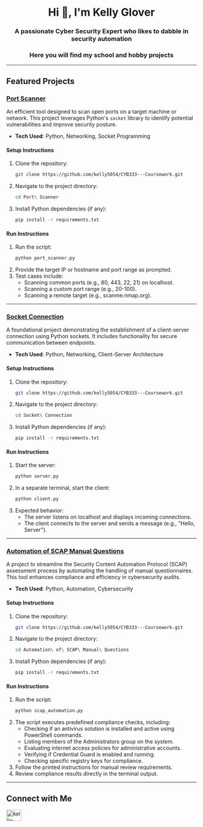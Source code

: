 <h1 align="center">Hi 👋, I'm Kelly Glover</h1>
<h3 align="center">A passionate Cyber Security Expert who likes to dabble in security automation</h3>
<h3 align="center">Here you will find my school and hobby projects</h3>

---

## Featured Projects

### [Port Scanner](https://github.com/kelly5054/CYB333---Coursework/blob/main/Port%20Scanner)
An efficient tool designed to scan open ports on a target machine or network. This project leverages Python's `socket` library to identify potential vulnerabilities and improve security posture.

- **Tech Used**: Python, Networking, Socket Programming

#### Setup Instructions
1. Clone the repository: 
   ```bash
   git clone https://github.com/kelly5054/CYB333---Coursework.git
   ```
2. Navigate to the project directory: 
   ```bash
   cd Port\ Scanner
   ```
3. Install Python dependencies (if any): 
   ```bash
   pip install -r requirements.txt
   ```

#### Run Instructions
1. Run the script: 
   ```bash
   python port_scanner.py
   ```
2. Provide the target IP or hostname and port range as prompted.
3. Test cases include:
   - Scanning common ports (e.g., 80, 443, 22, 21) on localhost.
   - Scanning a custom port range (e.g., 20-100).
   - Scanning a remote target (e.g., scanme.nmap.org).

---

### [Socket Connection](https://github.com/kelly5054/CYB333---Coursework/blob/main/Socket%20Connection)
A foundational project demonstrating the establishment of a client-server connection using Python sockets. It includes functionality for secure communication between endpoints.

- **Tech Used**: Python, Networking, Client-Server Architecture

#### Setup Instructions
1. Clone the repository: 
   ```bash
   git clone https://github.com/kelly5054/CYB333---Coursework.git
   ```
2. Navigate to the project directory: 
   ```bash
   cd Socket\ Connection
   ```
3. Install Python dependencies (if any): 
   ```bash
   pip install -r requirements.txt
   ```

#### Run Instructions
1. Start the server: 
   ```bash
   python server.py
   ```
2. In a separate terminal, start the client: 
   ```bash
   python client.py
   ```
3. Expected behavior:
   - The server listens on localhost and displays incoming connections.
   - The client connects to the server and sends a message (e.g., "Hello, Server").

---

### [Automation of SCAP Manual Questions](https://github.com/kelly5054/CYB333---Coursework/blob/main/Automation%20of%20SCAP%20Manual%20Questions)
A project to streamline the Security Content Automation Protocol (SCAP) assessment process by automating the handling of manual questionnaires. This tool enhances compliance and efficiency in cybersecurity audits.

- **Tech Used**: Python, Automation, Cybersecurity

#### Setup Instructions
1. Clone the repository: 
   ```bash
   git clone https://github.com/kelly5054/CYB333---Coursework.git
   ```
2. Navigate to the project directory: 
   ```bash
   cd Automation\ of\ SCAP\ Manual\ Questions
   ```
3. Install Python dependencies (if any): 
   ```bash
   pip install -r requirements.txt
   ```

#### Run Instructions
1. Run the script: 
   ```bash
   python scap_automation.py
   ```
2. The script executes predefined compliance checks, including:
   - Checking if an antivirus solution is installed and active using PowerShell commands.
   - Listing members of the Administrators group on the system.
   - Evaluating internet access policies for administrative accounts.
   - Verifying if Credential Guard is enabled and running.
   - Checking specific registry keys for compliance.
3. Follow the printed instructions for manual review requirements.
4. Review compliance results directly in the terminal output.

---

## Connect with Me

<p align="left">
<a href="https://linkedin.com/in/kelly-glover-55431021b" target="blank"><img align="center" src="https://raw.githubusercontent.com/rahuldkjain/github-profile-readme-generator/master/src/images/icons/Social/linked-in-alt.svg" alt="kelly-glover-55431021b" height="30" width="40" /></a>
</p>
